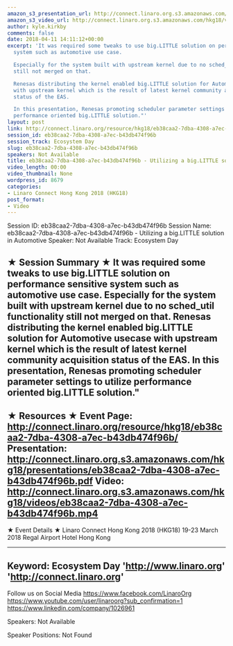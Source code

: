 ```yaml
---
amazon_s3_presentation_url: http://connect.linaro.org.s3.amazonaws.com/hkg18/presentations/eb38caa2-7dba-4308-a7ec-b43db474f96b.pdf
amazon_s3_video_url: http://connect.linaro.org.s3.amazonaws.com/hkg18/videos/eb38caa2-7dba-4308-a7ec-b43db474f96b.mp4
author: kyle.kirkby
comments: false
date: 2018-04-11 14:11:12+00:00
excerpt: 'It was required some tweaks to use big.LITTLE solution on performance sensitive
  system such as automotive use case.

  Especially for the system built with upstream kernel due to no sched_util functionality
  still not merged on that.

  Renesas distributing the kernel enabled big.LITTLE solution for Automotive usecase
  with upstream kernel which is the result of latest kernel community acquisition
  status of the EAS.

  In this presentation, Renesas promoting scheduler parameter settings to utilize
  performance oriented big.LITTLE solution."'
layout: post
link: http://connect.linaro.org/resource/hkg18/eb38caa2-7dba-4308-a7ec-b43db474f96b/
session_id: eb38caa2-7dba-4308-a7ec-b43db474f96b
session_track: Ecosystem Day
slug: eb38caa2-7dba-4308-a7ec-b43db474f96b
speakers: Not Available
title: eb38caa2-7dba-4308-a7ec-b43db474f96b - Utilizing a big.LITTLE solution in Automotive
video_length: 00:00
video_thumbnail: None
wordpress_id: 8679
categories:
- Linaro Connect Hong Kong 2018 (HKG18)
post_format:
- Video
---
```


Session ID: eb38caa2-7dba-4308-a7ec-b43db474f96b
Session Name: eb38caa2-7dba-4308-a7ec-b43db474f96b - Utilizing a big.LITTLE solution in Automotive
Speaker: Not Available
Track: Ecosystem Day


★ Session Summary ★
It was required some tweaks to use big.LITTLE solution on performance sensitive system such as automotive use case.
Especially for the system built with upstream kernel due to no sched_util functionality still not merged on that.
Renesas distributing the kernel enabled big.LITTLE solution for Automotive usecase with upstream kernel which is the result of latest kernel community acquisition status of the EAS.
In this presentation, Renesas promoting scheduler parameter settings to utilize performance oriented big.LITTLE solution."
---------------------------------------------------
★ Resources ★
Event Page: http://connect.linaro.org/resource/hkg18/eb38caa2-7dba-4308-a7ec-b43db474f96b/
Presentation: http://connect.linaro.org.s3.amazonaws.com/hkg18/presentations/eb38caa2-7dba-4308-a7ec-b43db474f96b.pdf
Video: http://connect.linaro.org.s3.amazonaws.com/hkg18/videos/eb38caa2-7dba-4308-a7ec-b43db474f96b.mp4
 ---------------------------------------------------
★ Event Details ★
Linaro Connect Hong Kong 2018 (HKG18)
19-23 March 2018 
Regal Airport Hotel Hong Kong

---------------------------------------------------
Keyword: Ecosystem Day
'http://www.linaro.org'
'http://connect.linaro.org'
---------------------------------------------------
Follow us on Social Media
https://www.facebook.com/LinaroOrg
https://www.youtube.com/user/linaroorg?sub_confirmation=1
https://www.linkedin.com/company/1026961

Speakers: Not Available

Speaker Positions: Not Found



